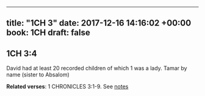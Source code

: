 
---
title: "1CH 3"
date: 2017-12-16 14:16:02 +00:00
book: 1CH
draft: false
---

## 1CH 3:4

David had at least 20 recorded children of which 1 was a lady. Tamar by name (sister to Absalom)

**Related verses**: 1 CHRONICLES 3:1-9. See [notes](https://my.bible.com/notes/2791542206166197129)

